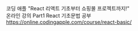 코딩 애플 <Span>"React 리액트 기초부터 쇼핑몰 프로젝트까지!"</span>
<br> 온라인 강의 Part1  React 기초문법 공부
<br> https://online.codingapple.com/course/react-basic/
